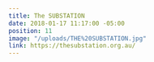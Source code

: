 ```yaml
---
title: The SUBSTATION
date: 2018-01-17 11:17:00 -05:00
position: 11
image: "/uploads/THE%20SUBSTATION.jpg"
link: https://thesubstation.org.au/
---
```


